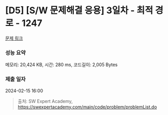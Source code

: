 # [D5] [S/W 문제해결 응용] 3일차 - 최적 경로 - 1247 

[문제 링크](https://swexpertacademy.com/main/code/problem/problemDetail.do?contestProbId=AV15OZ4qAPICFAYD) 

### 성능 요약

메모리: 20,424 KB, 시간: 280 ms, 코드길이: 2,005 Bytes

### 제출 일자

2024-02-15 16:00



> 출처: SW Expert Academy, https://swexpertacademy.com/main/code/problem/problemList.do